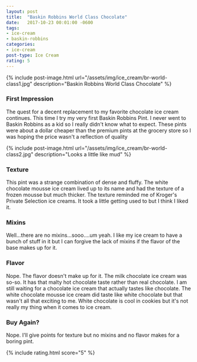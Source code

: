 ```yaml
---
layout: post
title:  "Baskin Robbins World Class Chocolate"
date:   2017-10-23 00:01:00 -0600
tags:
- ice-cream
- baskin-robbins
categories:
- ice-cream
post-type: Ice Cream
rating: 5
---
```

{% include post-image.html url="/assets/img/ice_cream/br-world-class1.jpg" description="Baskin Robbins World Class Chocolate" %}

### First Impression
The quest for a decent replacement to my favorite chocolate ice cream continues. This time I try my very first Baskin Robbins Pint. I never went to Baskin Robbins as a kid so I really didn't know what to expect. These pints were about a dollar cheaper than the premium pints at the grocery store so I was hoping the price wasn't a reflection of quality

{% include post-image.html url="/assets/img/ice_cream/br-world-class2.jpg" description="Looks a little like mud" %}
### Texture
This pint was a strange combination of dense and fluffy. The white chocolate mousse ice cream lived up to its name and had the texture of a frozen mousse but much thicker. The texture reminded me of Kroger's Private Selection ice creams. It took a little getting used to but I think I liked it.

### Mixins
Well...there are no mixins...sooo....um yeah. I like my ice cream to have a bunch of stuff in it but I can forgive the lack of mixins if the flavor of the base makes up for it.

### Flavor
Nope. The flavor doesn't make up for it. The milk chocolate ice cream was so-so. It has that malty hot chocolate taste rather than real chocolate. I am still waiting for a chocolate ice cream that actually tastes like chocolate. The white chocolate mousse ice cream did taste like white chocolate but that wasn't all that exciting to me. White chocolate is cool in cookies but it's not really my thing when it comes to ice cream.

### Buy Again?
Nope. I'll give points for texture but no mixins and no flavor makes for a boring pint.

{% include rating.html score="5" %}
